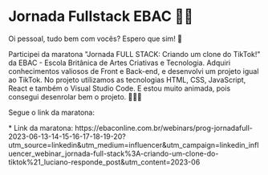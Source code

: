 <h1> Jornada Fullstack EBAC 👩‍💻</h1>

<p>Oi pessoal, tudo bem com vocês? Espero que sim! 🤗 </p>
<p></p>Participei da maratona "Jornada FULL STACK: Criando um clone do TikTok!" da EBAC - Escola Britânica de Artes Criativas e Tecnologia. Adquiri conhecimentos valiosos de Front e Back-end, e desenvolvi um projeto igual ao TikTok. No projeto utilizamos as tecnologias HTML, CSS, JavaScript, React e também o Visual Studio Code. E estou muito animada, pois consegui desenrolar bem o projeto. 🥰👩‍💻</p>
<p>Segue o link da maratona:</p>
* Link da maratona: https://ebaconline.com.br/webinars/prog-jornadafull-2023-06-13-14-15-16-17-18-19-20?utm_source=linkedin&utm_medium=influencer&utm_campaign=linkedin_influencer_webinar_jornada-full-stack%3A-criando-um-clone-do-tiktok%21_luciano-responde_post&utm_content=2023-06
